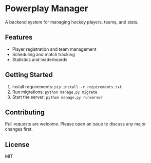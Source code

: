 # Powerplay Manager

A backend system for managing hockey players, teams, and stats.

## Features
- Player registration and team management
- Scheduling and match tracking
- Statistics and leaderboards

## Getting Started
1. Install requirements: `pip install -r requirements.txt`
2. Run migrations: `python manage.py migrate`
3. Start the server: `python manage.py runserver`

## Contributing
Pull requests are welcome. Please open an issue to discuss any major changes first.

## License
MIT
